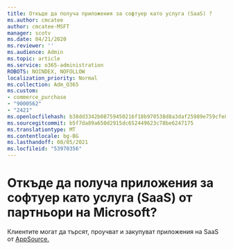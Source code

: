 ```yaml
---
title: Откъде да получа приложения за софтуер като услуга (SaaS) ?
ms.author: cmcatee
author: cmcatee-MSFT
manager: scotv
ms.date: 04/21/2020
ms.reviewer: ''
ms.audience: Admin
ms.topic: article
ms.service: o365-administration
ROBOTS: NOINDEX, NOFOLLOW
localization_priority: Normal
ms.collection: Adm_O365
ms.custom:
- commerce_purchase
- "9000562"
- "2421"
ms.openlocfilehash: b38dd3342b08759450216f18b970538d8a3daf25989e759cfe8ac91b4b8154af
ms.sourcegitcommit: b5f7da89a650d2915dc652449623c78be6247175
ms.translationtype: MT
ms.contentlocale: bg-BG
ms.lasthandoff: 08/05/2021
ms.locfileid: "53970356"
---
```

# <a name="where-do-i-get-software-as-a-service-saas-apps-from-microsoft-partners"></a>Откъде да получа приложения за софтуер като услуга (SaaS) от партньори на Microsoft?

Клиентите могат да търсят, проучват и закупуват приложения на SaaS от [AppSource.](https://appsource.microsoft.com)